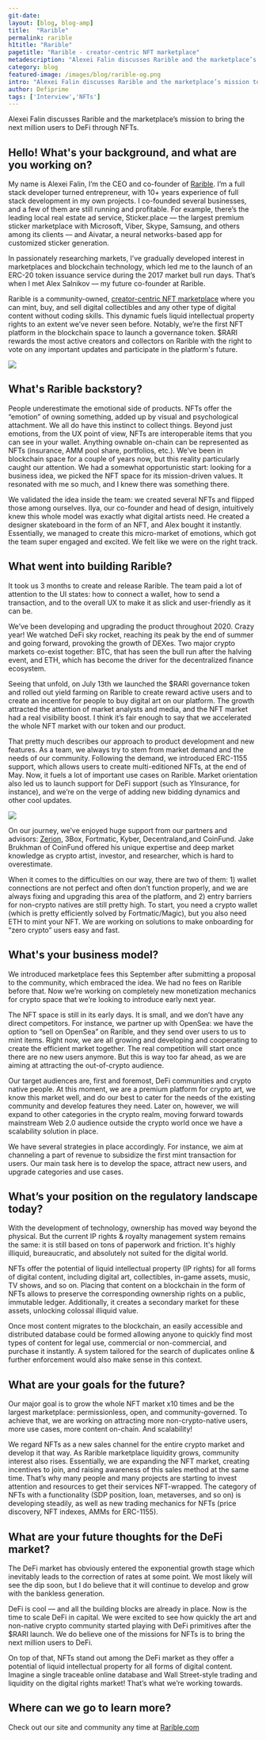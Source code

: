```yaml
---
git-date:
layout: [blog, blog-amp]
title:  "Rarible"
permalink: rarible
h1title: "Rarible"
pagetitle: "Rarible - creator-centric NFT marketplace"
metadescription: "Alexei Falin discusses Rarible and the marketplace’s mission to bring the next million users to DeFi through NFTs"
category: blog
featured-image: /images/blog/rarible-og.png
intro: "Alexei Falin discusses Rarible and the marketplace’s mission to bring the next million users to DeFi through NFTs"
author: Defiprime
tags: ['Interview','NFTs']
---
```

Alexei Falin discusses Rarible and the marketplace’s mission to bring the next million users to DeFi through NFTs.

## Hello! What's your background, and what are you working on?

My name is Alexei Falin, I’m the CEO and co-founder of [Rarible](https://rarible.com/). I’m a full stack developer turned entrepreneur, with 10+ years experience of full stack development in my own projects. I co-founded several businesses, and a few of them are still running and profitable. For example, there’s the leading local real estate ad service, Sticker.place –– the largest premium sticker marketplace with Microsoft, Viber, Skype, Samsung, and others among its clients –– and Aivatar, a neural networks-based app for customized sticker generation.

In passionately researching markets, I’ve gradually developed interest in marketplaces and blockchain technology, which led me to the launch of an ERC-20 token issuance service during the 2017 market bull run days. That’s when I met Alex Salnikov –– my future co-founder at Rarible.

Rarible is a community-owned, [creator-centric NFT marketplace](https://app.rarible.com/) where you can mint, buy, and sell digital collectibles and any other type of digital content without coding skills. This dynamic fuels liquid intellectual property rights to an extent we’ve never seen before. Notably, we’re the first NFT platform in the blockchain space to launch a governance token. $RARI rewards the most active creators and collectors on Rarible with the right to vote on any important updates and participate in the platform's future.

![](/images/blog/rarible/image1.jpg)


## What's Rarible backstory?

People underestimate the emotional side of products. NFTs offer the “emotion” of owning something, added up by visual and psychological attachment. We all do have this instinct to collect things. Beyond just emotions, from the UX point of view, NFTs are interoperable items that you can see in your wallet. Anything ownable on-chain can be represented as NFTs  (insurance, AMM pool share, portfolios, etc.). We’ve been in blockchain space for a couple of years now, but this reality particularly caught our attention. We had a somewhat opportunistic start: looking for a business idea, we picked the NFT space for its mission-driven values. It resonated with me so much, and I knew there was something there.

We validated the idea inside the team: we created several NFTs and flipped those among ourselves. Ilya, our co-founder and head of design, intuitively knew this whole model was exactly what digital artists need. He created a designer skateboard in the form of an NFT, and Alex bought it instantly. Essentially, we managed to create this micro-market of emotions, which got the team super engaged and excited. We felt like we were on the right track.


## What went into building Rarible?

It took us 3 months to create and release Rarible. The team paid a lot of attention to the UI states: how to connect a wallet, how to send a transaction, and to the overall UX to make it as slick and user-friendly as it can be.

We’ve been developing and upgrading the product throughout 2020. Crazy year! We watched DeFi sky rocket, reaching its peak by the end of summer and going forward, provoking the growth of DEXes. Two major crypto markets co-exist together: BTC, that has seen the bull run after the halving event, and ETH, which has become the driver for the decentralized finance ecosystem.

Seeing that unfold, on July 13th we launched the $RARI governance token and rolled out yield farming on Rarible to create reward active users and to create an incentive for people to buy digital art on our platform. The growth attracted the attention of market analysts and media, and the NFT market had a real visibility boost. I think it’s fair enough to say that we accelerated the whole NFT market with our token and our product.

That pretty much describes our approach to product development and new features. As a team, we always try to stem from market demand and the needs of our community. Following the demand, we introduced ERC-1155 support, which allows users to create multi-editioned NFTs, at the end of May. Now, it fuels a lot of important use cases on Rarible. Market orientation also led us to launch support for DeFi support (such as YInsurance, for instance), and we’re on the verge of adding new bidding dynamics and other cool updates.

![](/images/blog/rarible/image2.jpg)

On our journey, we’ve enjoyed huge support from our partners and advisors: [Zerion](/product/zerion), 3Box, Fortmatic, Kyber, Decentraland,and CoinFund. Jake Brukhman of CoinFund offered his unique expertise and deep market knowledge as crypto artist, investor, and researcher, which is hard to overestimate.

When it comes to the difficulties on our way, there are two of them: 1) wallet connections are not perfect and often don’t function properly, and we are always fixing and upgrading this area of the platform, and 2) entry barriers for non-crypto natives are still pretty high. To start, you need a crypto wallet (which is pretty efficiently solved by Fortmatic/Magic), but you also need ETH to mint your NFT. We are working on solutions to make onboarding for “zero crypto” users easy and fast.


## What's your business model?

We introduced marketplace fees this September after submitting a proposal to the community, which embraced the idea. We had no fees on Rarible before that. Now we’re working on completely new monetization mechanics for crypto space that we’re looking to introduce early next year.

The NFT space is still in its early days. It is small, and we don’t have any direct competitors. For instance, we partner up with OpenSea: we have the option to “sell on OpenSea” on Rarible, and they send over users to us to mint items. Right now, we are all growing and developing and cooperating to create the efficient market together. The real competition will start once there are no new users anymore. But this is way too far ahead, as we are aiming at attracting the out-of-crypto audience.

Our target audiences are, first and foremost, DeFi communities and crypto native people. At this moment, we are a premium platform for crypto art, we know this market well, and do our best to cater for the needs of the existing community and develop features they need. Later on, however, we will expand to other categories in the crypto realm, moving forward towards mainstream Web 2.0 audience outside the crypto world once we have a scalability solution in place.

We have several strategies in place accordingly. For instance, we aim at channeling a part of revenue to subsidize the first mint transaction for users. Our main task here is to develop the space, attract new users, and upgrade categories and use cases.


## What’s your position on the regulatory landscape today?

With the development of technology, ownership has moved way beyond the physical. But the current IP rights & royalty management system remains the same: it is still based on tons of paperwork and friction. It's highly illiquid, bureaucratic, and absolutely not suited for the digital world.

NFTs offer the potential of liquid intellectual property (IP rights) for all forms of digital content, including digital art, collectibles, in-game assets, music, TV shows, and so on. Placing that content on a blockchain in the form of NFTs allows to preserve the corresponding ownership rights on a public, immutable ledger. Additionally, it creates a secondary market for these assets, unlocking colossal illiquid value.

Once most content migrates to the blockchain, an easily accessible and distributed database could be formed allowing anyone to quickly find most types of content for legal use, commercial or non-commercial, and purchase it instantly. A system tailored for the search of duplicates online & further enforcement would also make sense in this context.


## What are your goals for the future?

Our major goal is to grow the whole NFT market x10 times and be the largest marketplace: permissionless, open, and community-governed. To achieve that, we are working on attracting more non-crypto-native users, more use cases, more content on-chain. And scalability!

We regard NFTs as a new sales channel for the entire crypto market and develop it that way. As Rarible marketplace liquidity grows, community interest also rises. Essentially, we are expanding the NFT market, creating incentives to join, and raising awareness of this sales method at the same time. That’s why many people and many projects are starting to invest attention and resources to get their services NFT-wrapped. The category of NFTs with a functionality (SDP position, loan, metaverses, and so on) is developing steadily, as well as new trading mechanics for NFTs (price discovery, NFT indexes, AMMs for ERC-1155).


## What are your future thoughts for the DeFi market?

The DeFi market has obviously entered the exponential growth stage which inevitably leads to the correction of rates at some point. We most likely will see the dip soon, but I do believe that it will continue to develop and grow with the bankless generation.

DeFi is cool –– and all the building blocks are already in place. Now is the time to scale DeFi in capital. We were excited to see how quickly the art and non-native crypto community started playing with DeFi primitives after the $RARI launch. We do believe one of the missions for NFTs is to bring the next million users to DeFi.

On top of that, NFTs stand out among the DeFi market as they offer a potential of liquid intellectual property for all forms of digital content. Imagine a single traceable online database and Wall Street-style trading and liquidity on the digital rights market! That’s what we’re working towards.  


## Where can we go to learn more?

Check out our site and community any time at [Rarible.com](https://rarible.com/)
